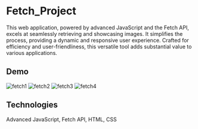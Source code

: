 # Fetch_Project
This web application, powered by advanced JavaScript and the Fetch API, excels at seamlessly retrieving and showcasing images. It simplifies the process, providing a dynamic and responsive user experience. Crafted for efficiency and user-friendliness, this versatile tool adds substantial value to various applications.

## Demo
![fetch1](https://github.com/SirishaKasoju26/Fetch_Project/assets/132665292/51e77414-6d86-4f20-890c-e777cdff7d9d)
![fetch2](https://github.com/SirishaKasoju26/Fetch_Project/assets/132665292/2a23d541-a8e7-4324-9b40-ac79d4c10c5c)
![fetch3](https://github.com/SirishaKasoju26/Fetch_Project/assets/132665292/fb9af7a1-7675-4c96-af7f-149b484d0905)
![fetch4](https://github.com/SirishaKasoju26/Fetch_Project/assets/132665292/94c888ff-0400-483c-8fa5-8d8560e6b099)

## Technologies
Advanced JavaScript, Fetch API, HTML, CSS
